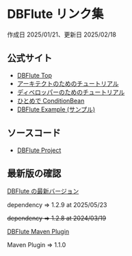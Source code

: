 # DBFlute リンク集

作成日 2025/01/21、更新日 2025/02/18

## 公式サイト

- [DBFlute Top](https://dbflute.seasar.org/)
- [アーキテクトのためのチュートリアル](https://dbflute.seasar.org/ja/tutorial/architect.html)
- [ディベロッパーのためのチュートリアル](https://dbflute.seasar.org/ja/tutorial/developer.html)
- [ひとめで ConditionBean](https://dbflute.seasar.org/ja/manual/function/ormapper/conditionbean/hitomecb.html)
- [DBFlute Example (サンプル)](https://dbflute.seasar.org/ja/manual/reference/example/index.html)

## ソースコード

- [DBFlute Project](https://github.com/dbflute)

## 最新版の確認

[DBFlute の最新バージョン](https://dbflute.seasar.org/ja/environment/newest.html)

dependency => 1.2.9 at 2025/05/23

~~dependency => 1.2.8 at 2024/03/19~~

[DBFlute Maven Plugin](https://dbflute.seasar.org/ja/manual/function/helper/maven/index.html)

Maven Plugin => 1.1.0
